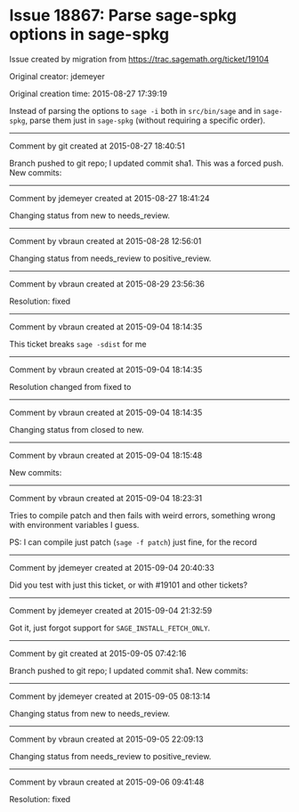 # Issue 18867: Parse sage-spkg options in sage-spkg

Issue created by migration from https://trac.sagemath.org/ticket/19104

Original creator: jdemeyer

Original creation time: 2015-08-27 17:39:19

Instead of parsing the options to `sage -i` both in `src/bin/sage` and in `sage-spkg`, parse them just in `sage-spkg` (without requiring a specific order).


---

Comment by git created at 2015-08-27 18:40:51

Branch pushed to git repo; I updated commit sha1. This was a forced push. New commits:


---

Comment by jdemeyer created at 2015-08-27 18:41:24

Changing status from new to needs_review.


---

Comment by vbraun created at 2015-08-28 12:56:01

Changing status from needs_review to positive_review.


---

Comment by vbraun created at 2015-08-29 23:56:36

Resolution: fixed


---

Comment by vbraun created at 2015-09-04 18:14:35

This ticket breaks `sage -sdist` for me


---

Comment by vbraun created at 2015-09-04 18:14:35

Resolution changed from fixed to 


---

Comment by vbraun created at 2015-09-04 18:14:35

Changing status from closed to new.


---

Comment by vbraun created at 2015-09-04 18:15:48

New commits:


---

Comment by vbraun created at 2015-09-04 18:23:31

Tries to compile patch and then fails with weird errors, something wrong with environment variables I guess. 

PS: I can compile just patch (`sage -f patch`) just fine, for the record


---

Comment by jdemeyer created at 2015-09-04 20:40:33

Did you test with just this ticket, or with #19101 and other tickets?


---

Comment by jdemeyer created at 2015-09-04 21:32:59

Got it, just forgot support for `SAGE_INSTALL_FETCH_ONLY`.


---

Comment by git created at 2015-09-05 07:42:16

Branch pushed to git repo; I updated commit sha1. New commits:


---

Comment by jdemeyer created at 2015-09-05 08:13:14

Changing status from new to needs_review.


---

Comment by vbraun created at 2015-09-05 22:09:13

Changing status from needs_review to positive_review.


---

Comment by vbraun created at 2015-09-06 09:41:48

Resolution: fixed
